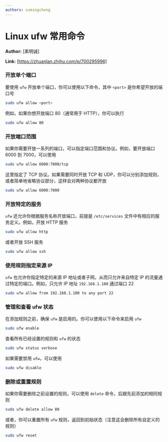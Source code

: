 ```yaml
---
authors: sumingcheng
---
```

# Linux ufw 常用命令

**Author:** [素明诚]

**Link:** [https://zhuanlan.zhihu.com/p/700295996]

### 开放单个端口

要使用 `ufw` 开放单个端口，你可以使用以下命令，其中 `<port>` 是你希望开放的端口号

```bash
sudo ufw allow <port>
```

例如，如果你想开放端口 80（通常用于 HTTP），你可以执行

```bash
sudo ufw allow 80
```

### 开放端口范围

如果你需要开放一系列的端口，可以指定端口范围和协议。例如，要开放端口 6000 到 7000，可以使用

```bash
sudo ufw allow 6000:7000/tcp
```

这里指定了 TCP 协议。如果需要同时开放 TCP 和 UDP，你可以分别添加规则，或者简单地省略协议部分，这样会对两种协议都开放

```bash
sudo ufw allow 6000:7000
```

### 开放特定的服务

`ufw` 还允许你根据服务名称开放端口，前提是 `/etc/services` 文件中有相应的服务定义。例如，开放 HTTP 服务

```bash
sudo ufw allow http
```

或者开放 SSH 服务

```bash
sudo ufw allow ssh
```

### 使用规则指定来源 IP

`ufw` 也允许你指定特定的来源 IP 地址或者子网，从而只允许来自特定 IP 的流量通过特定的端口。例如，只允许 IP 地址 `192.168.1.100` 通过端口 22

```bash
sudo ufw allow from 192.168.1.100 to any port 22
```

### 管理和查看 ufw 状态

在添加规则之前，确保 `ufw` 是启用的。你可以使用以下命令来启用 `ufw`

```bash
sudo ufw enable
```

查看所有已经设置的规则和 `ufw` 的状态

```bash
sudo ufw status verbose
```

如果需要禁用 `ufw`，可以使用

```bash
sudo ufw disable
```

### 删除或重置规则

如果你需要删除之前设置的规则，可以使用 `delete` 命令，后跟先前添加的相同规则

```bash
sudo ufw delete allow 80
```

或者，你可以重置所有 `ufw` 规则，返回到初始状态（注意这会删除所有自定义的规则）

```bash
sudo ufw reset
```
